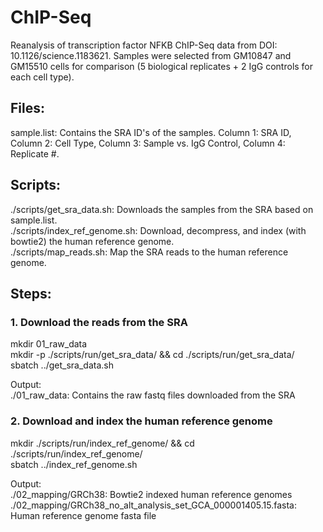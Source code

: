 # ChIP-Seq
Reanalysis of transcription factor NFKB ChIP-Seq data from DOI: 10.1126/science.1183621. Samples were selected from GM10847 and GM15510 cells for comparison (5 biological replicates + 2 IgG controls for each cell type). 

## Files:
sample.list: Contains the SRA ID's of the samples. Column 1: SRA ID, Column 2: Cell Type, Column 3: Sample vs. IgG Control, Column 4: Replicate #.

## Scripts:
./scripts/get_sra_data.sh: Downloads the samples from the SRA based on sample.list.  
./scripts/index_ref_genome.sh: Download, decompress, and index (with bowtie2) the human reference genome.  
./scripts/map_reads.sh: Map the SRA reads to the human reference genome.

## Steps:
### 1. Download the reads from the SRA
mkdir 01_raw_data  
mkdir -p ./scripts/run/get_sra_data/ && cd ./scripts/run/get_sra_data/  
sbatch ../get_sra_data.sh  

Output:  
  ./01_raw_data: Contains the raw fastq files downloaded from the SRA

### 2. Download and index the human reference genome
mkdir ./scripts/run/index_ref_genome/ && cd ./scripts/run/index_ref_genome/  
sbatch ../index_ref_genome.sh  

Output:  
  ./02_mapping/GRCh38: Bowtie2 indexed human reference genomes  
  ./02_mapping/GRCh38_no_alt_analysis_set_GCA_000001405.15.fasta: Human reference genome fasta file

